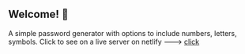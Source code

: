  
## Welcome! 👋

A simple password generator with options to include numbers, letters, symbols. Click to see on a live server on netlify ---> [click](https://passssssword-generator.netlify.app/) 
